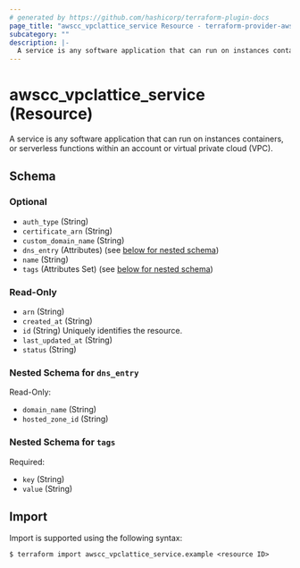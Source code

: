 ```yaml
---
# generated by https://github.com/hashicorp/terraform-plugin-docs
page_title: "awscc_vpclattice_service Resource - terraform-provider-awscc"
subcategory: ""
description: |-
  A service is any software application that can run on instances containers, or serverless functions within an account or virtual private cloud (VPC).
---
```


# awscc_vpclattice_service (Resource)

A service is any software application that can run on instances containers, or serverless functions within an account or virtual private cloud (VPC).



<!-- schema generated by tfplugindocs -->
## Schema

### Optional

- `auth_type` (String)
- `certificate_arn` (String)
- `custom_domain_name` (String)
- `dns_entry` (Attributes) (see [below for nested schema](#nestedatt--dns_entry))
- `name` (String)
- `tags` (Attributes Set) (see [below for nested schema](#nestedatt--tags))

### Read-Only

- `arn` (String)
- `created_at` (String)
- `id` (String) Uniquely identifies the resource.
- `last_updated_at` (String)
- `status` (String)

<a id="nestedatt--dns_entry"></a>
### Nested Schema for `dns_entry`

Read-Only:

- `domain_name` (String)
- `hosted_zone_id` (String)


<a id="nestedatt--tags"></a>
### Nested Schema for `tags`

Required:

- `key` (String)
- `value` (String)

## Import

Import is supported using the following syntax:

```shell
$ terraform import awscc_vpclattice_service.example <resource ID>
```
